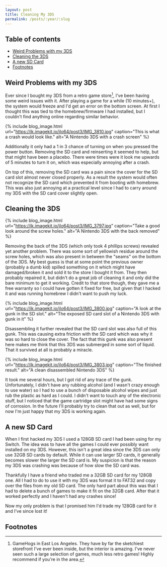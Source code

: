 ```yaml
---
layout: post
title: Cleaning My 3DS
permalink: /posts/:year/:slug
---
```


## Table of contents
- [Weird Problems with my 3DS](#weird-problems-with-my-3ds)
- [Cleaning the 3DS](#cleaning-the-3ds)
- [A new SD Card](#a-new-sd-card)
- [Footnotes](#footnotes)

## Weird Problems with my 3DS

Ever since I bought my 3DS from a retro game store[^1], I've been having some weird issues with it.
After playing a game for a while (10 minutes+), the system would freeze and I'd get an error on the bottom screen.
At first I thought this was tied to the homebrew/firmware I had installed, but I couldn't find anything online regarding similar behavior.

{% include blog_image.html url="https://ik.imagekit.io/jlo64/post3/IMG_3810.jpg" caption="This is what a crash would look like." alt="A Nintendo 3DS with a crash screen" %}

Additionally it only had a 1 in 3 chance of turning on when you pressed the power button.
Removing the SD card and reinserting it seemed to help, but that might have been a placebo.
There were times were it look me upwards of 5 minutes to turn it on, which was especially annoying after a crash.

On top of this, removing the SD card was a pain since the cover for the SD card slot almost never closed properly.
As a result the system would often not recognize the SD card which prevented it from booting with homebrew.
This was also just annoying at a practical level since I had to carry around my 3DS with the SD card cover slightly open.

## Cleaning the 3DS

{% include blog_image.html url="https://ik.imagekit.io/jlo64/post3/IMG_3797.jpg" caption="Take a good look around the screw holes." alt="A Nintendo 3DS with the back removed" %}

Removing the back of the 3DS (which only took 4 phillips screws) revealed yet another problem.
There was some sort of yellowish residue around the screw holes, which was also present in between the "seams" on the bottom of the 3DS.
My best guess is that at some point the previous owner (probably a dumb kid) spilled something on it which might have damaged/broken it and sold it to the store I bought it from.
They then probably repaired it, but didn't do a great job of cleaning it and only did the bare minimum to get it working.
Credit to that store though, they gave me a free warranty so I could have gotten it fixed for free, but given that I hacked it and was running homebrew I didn't want to push my luck.

{% include blog_image.html url="https://ik.imagekit.io/jlo64/post3/IMG_3800.jpg" caption="A look at the gunk in the SD slot." alt="The exposed SD card slot of a Nintendo 3DS with gunk in it" %}

Disassembling it further revealed that the SD card slot was also full of this gunk.
This was causing extra friction with the SD card which was why it was so hard to close the cover.
The fact that this gunk was also present here makes me think that this 3DS was submerged in some sort of liquid.
That it survived at all is probably a miracle.

{% include blog_image.html url="https://ik.imagekit.io/jlo64/post3/IMG_3803.jpg" caption="The finished result." alt="A clean disassembled Nintendo 3DS" %}

It took me several hours, but I got rid of any trace of the gunk.
Unfortunately, I didn't have any rubbing alcohol (and I wasn't crazy enough to use water) so I had to use a bunch of disposable alcohol wipes and just rub the plastic as hard as I could.
I didn't want to touch any of the electronic stuff, but I noticed that the game cartridge slot might have had some signs of corrosion.
In the future I'll probably try to clean that out as well, but for now I'm just happy that my 3DS is working again.

## A new SD Card

When I first hacked my 3DS I used a 128GB SD card I had been using for my Switch.
The idea was to have all the games I could ever possibly want installed on my 3DS.
However, this isn't a great idea since the 3DS can only use 32GB SD cards by default.
While it can use larger SD cards, it generally becomes slower the larger the SD card is.
My suspicion is that the reason my 3DS was crashing was because of how slow the SD card was.

Thankfully I have a friend who traded me a 32GB SD card for my 128GB one.
All I had to do to use it with my 3DS was format it to FAT32 and copy over the files from my old SD card.
The only hard part about this was that I had to delete a bunch of games to make it fit on the 32GB card.
After that it worked perfectly and I haven't had any crashes since!

Now my only problem is that I promised him I'd trade my 128GB card for it and I've since lost it!

## Footnotes

[^1]: GameHogs in East Los Angeles. They have by far the sketchiest storefront I've ever been inside, but the interior is amazing. I've never seen such a large selection of games, much less retro games! Highly recommend if you're in the area.